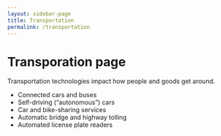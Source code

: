```yaml
---
layout: sidebar-page
title: Transportation
permalink: /transportation
---
```

# Transporation page

Transportation technologies impact how people and goods get around.

* Connected cars and buses
* Self-driving (“autonomous”) cars
* Car and bike-sharing services
* Automatic bridge and highway tolling
* Automated license plate readers